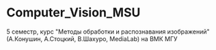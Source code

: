 # Computer_Vision_MSU
5 семестр, курс "Методы обработки и распознавания изображений" (А.Конушин, А.Стоцкий, В.Шахуро, MediaLab) на ВМК МГУ
